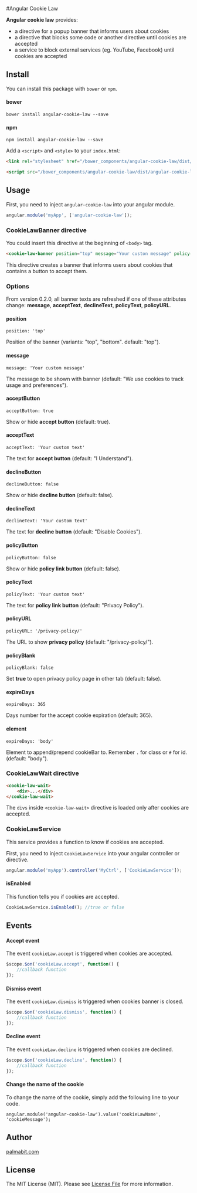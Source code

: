 #Angular Cookie Law

**Angular cookie law** provides:

* a directive for a popup banner that informs users about cookies
* a directive that blocks some code or another directive until cookies are accepted
* a service to block external services (eg. YouTube, Facebook) until cookies are accepted

## Install

You can install this package with `bower` or `npm`.

#### bower

```shell
bower install angular-cookie-law --save
```

#### npm

```shell
npm install angular-cookie-law --save
```

Add a `<script>` and `<style>` to your `index.html`:

```html
<link rel="stylesheet" href="/bower_components/angular-cookie-law/dist/angular-cookie-law.min.css">

<script src="/bower_components/angular-cookie-law/dist/angular-cookie-law.min.js"></script>
```

## Usage

First, you need to inject ``angular-cookie-law`` into your angular module.

```javascript
angular.module('myApp', ['angular-cookie-law']);
```

### CookieLawBanner directive

You could insert this directive at the beginning of `<body>` tag.

```html
<cookie-law-banner position="top" message="Your custon message" policy-url="http://link-to-your-policy"></cookie-law-banner>
```

This directive creates a banner that informs users about cookies that contains a button to accept them.

### Options

From version 0.2.0, all banner texts are refreshed if one of these attributes change: **message**, **acceptText**, **declineText**, **policyText**, **policyURL**.

#### position 

```
position: 'top'
```

Position of the banner (variants: "top", "bottom". default: "top").

#### message

```
message: 'Your custom message'
```

The message to be shown with banner (default: "We use cookies to track usage and preferences").

#### acceptButton

```
acceptButton: true
```

Show or hide **accept button** (default: true).

#### acceptText

```
acceptText: 'Your custom text'
```

The text for **accept button** (default: "I Understand").

#### declineButton

```
declineButton: false
```

Show or hide **decline button** (default: false).

#### declineText

```
declineText: 'Your custom text'
```

The text for **decline button** (default: "Disable Cookies").

#### policyButton

```
policyButton: false
```

Show or hide **policy link button** (default: false).

#### policyText

```
policyText: 'Your custom text'
```

The text for **policy link button** (default: "Privacy Policy").

#### policyURL

```
policyURL: '/privacy-policy/'
```

The URL to show **privacy policy** (default: "/privacy-policy/").

#### policyBlank

```
policyBlank: false
```

Set **true** to open privacy policy page in other tab (default: false).

#### expireDays

```
expireDays: 365
```

Days number for the accept cookie expiration (default: 365).

#### element

```
expireDays: 'body'
```

Element to append/prepend cookieBar to. Remember `.` for class or `#` for id. (default: "body").

### CookieLawWait directive

```html
<cookie-law-wait>
    <div>...</div>
</cookie-law-wait>
```

The `divs` inside `<cookie-law-wait>` directive is loaded only after cookies are accepted.

### CookieLawService

This service provides a function to know if cookies are accepted.

First, you need to inject ``CookieLawService`` into your angular controller or directive.

```javascript
angular.module('myApp').controller('MyCtrl', ['CookieLawService']);
```

#### isEnabled

This function tells you if cookies are accepted.

```javascript
CookieLawService.isEnabled(); //true or false
```

## Events

#### Accept event

The event `cookieLaw.accept` is triggered when cookies are accepted.

```javascript
$scope.$on('cookieLaw.accept', function() {
    //callback function
});
```

#### Dismiss event

The event `cookieLaw.dismiss` is triggered when cookies banner is closed.

```javascript
$scope.$on('cookieLaw.dismiss', function() {
    //callback function
});
```

#### Decline event

The event `cookieLaw.decline` is triggered when cookies are declined.

```javascript
$scope.$on('cookieLaw.decline', function() {
    //callback function
});
```

#### Change the name of the cookie

To change the name of the cookie, simply add the following line to your code.

```
angular.module('angular-cookie-law').value('cookieLawName', 'cookieMessage');
```

## Author

[palmabit.com](http://www.palmabit.com)

## License

The MIT License (MIT). Please see [License File](LICENSE) for more information.
